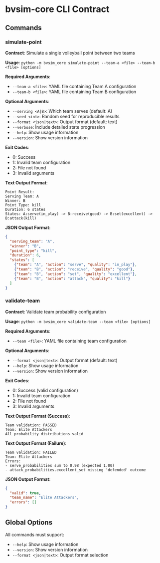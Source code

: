 # bvsim-core CLI Contract

## Commands

### simulate-point
**Contract**: Simulate a single volleyball point between two teams

**Usage**: `python -m bvsim_core simulate-point --team-a <file> --team-b <file> [options]`

**Required Arguments**:
- `--team-a <file>`: YAML file containing Team A configuration
- `--team-b <file>`: YAML file containing Team B configuration

**Optional Arguments**:
- `--serving <A|B>`: Which team serves (default: A)
- `--seed <int>`: Random seed for reproducible results
- `--format <json|text>`: Output format (default: text)
- `--verbose`: Include detailed state progression
- `--help`: Show usage information
- `--version`: Show version information

**Exit Codes**:
- 0: Success
- 1: Invalid team configuration
- 2: File not found
- 3: Invalid arguments

**Text Output Format**:
```
Point Result:
Serving Team: A
Winner: B
Point Type: kill
Duration: 6 states
States: A:serve(in_play) -> B:receive(good) -> B:set(excellent) -> B:attack(kill)
```

**JSON Output Format**:
```json
{
  "serving_team": "A",
  "winner": "B", 
  "point_type": "kill",
  "duration": 6,
  "states": [
    {"team": "A", "action": "serve", "quality": "in_play"},
    {"team": "B", "action": "receive", "quality": "good"},
    {"team": "B", "action": "set", "quality": "excellent"},
    {"team": "B", "action": "attack", "quality": "kill"}
  ]
}
```

### validate-team
**Contract**: Validate team probability configuration

**Usage**: `python -m bvsim_core validate-team --team <file> [options]`

**Required Arguments**:
- `--team <file>`: YAML file containing team configuration

**Optional Arguments**:
- `--format <json|text>`: Output format (default: text)
- `--help`: Show usage information
- `--version`: Show version information

**Exit Codes**:
- 0: Success (valid configuration)
- 1: Invalid team configuration
- 2: File not found
- 3: Invalid arguments

**Text Output Format (Success)**:
```
Team validation: PASSED
Team: Elite Attackers
All probability distributions valid
```

**Text Output Format (Failure)**:
```
Team validation: FAILED
Team: Elite Attackers
Errors:
- serve_probabilities sum to 0.98 (expected 1.00)
- attack_probabilities.excellent_set missing 'defended' outcome
```

**JSON Output Format**:
```json
{
  "valid": true,
  "team_name": "Elite Attackers",
  "errors": []
}
```

## Global Options
All commands must support:
- `--help`: Show usage information
- `--version`: Show version information
- `--format <json|text>`: Output format selection